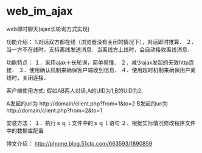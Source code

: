# web_im_ajax
web即时聊天(ajax长轮询方式实现)

功能介绍：
1.对话双方都在线（浏览器没有关闭的情况下），对话即时推算．
２．当一方不在线时，支持离线发送消息．当离线方上线时，会自动接收离线消息．

功能特点：
１．采用ajax＋长轮询，简单易懂．
２．减少ajax发起的无效http连接．
３．使用确认机制来确保客户端收到信息．
４．使用超时机制来确保用户离线时，关闭连接．

客户端使用方式:
假如AB两人对话,A的UID为1,B的UID为2.

A发起的url为
http://domain/client.php?from=1&to=2
B发起的url为
http://domain/client.php?from=2&to=1

安装方法：
１．执行ｓｑｌ文件中的ｓｑｌ语句
２．根据实际情况修改程序文件中的数据库配置

博文介绍：
http://phpme.blog.51cto.com/663593/1890859
